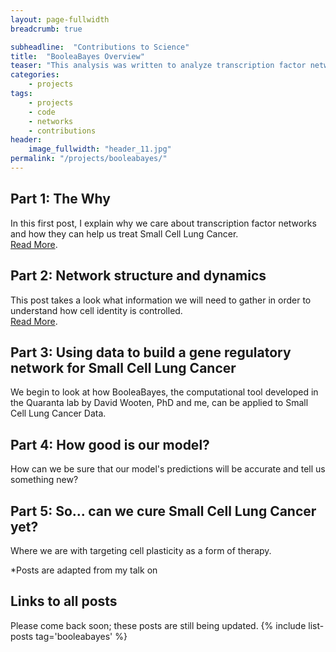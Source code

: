 ```yaml
---
layout: page-fullwidth
breadcrumb: true

subheadline:  "Contributions to Science"
title:  "BooleaBayes Overview"
teaser: "This analysis was written to analyze transcription factor networks for Small Cell Lung Cancer phenotypes. I've written a primer on gene regulatory network dynamics and how our computational tool is able to define them and make predictions about the future using gene expression data-- RNA sequencing data that tells you the identity of a population of cells."
categories:
    - projects
tags:
    - projects
    - code
    - networks
    - contributions
header:
    image_fullwidth: "header_11.jpg"
permalink: "/projects/booleabayes/"
---
```

## Part 1: The Why
In this first post, I explain why we care about transcription factor networks and how they can help us treat Small Cell Lung Cancer. \
<a href='https://smgroves.github.io/projects/booleabayes/1/'>Read More</a>.

## Part 2: Network structure and dynamics
This post takes a look what information we will need to gather in order to understand how cell identity is controlled. \
<a href='https://smgroves.github.io/projects/booleabayes/2/'>Read More</a>.

## Part 3: Using data to build a gene regulatory network for Small Cell Lung Cancer
We begin to look at how BooleaBayes, the computational tool developed in the Quaranta lab by David Wooten, PhD and me, can be applied to Small Cell Lung Cancer Data. 

## Part 4: How good is our model?
How can we be sure that our model's predictions will be accurate and tell us something new?

## Part 5: So... can we cure Small Cell Lung Cancer yet?
Where we are with targeting cell plasticity as a form of therapy.

*Posts are adapted from my talk on 

## Links to all posts
Please come back soon; these posts are still being updated.
{% include list-posts tag='booleabayes' %}
